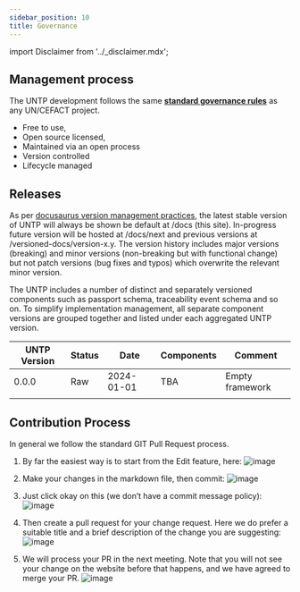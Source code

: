 ```yaml
---
sidebar_position: 10
title: Governance
---
```


import Disclaimer from '../\_disclaimer.mdx';

<Disclaimer />

## Management process

The UNTP development follows the same **[standard governance rules](https://github.com/uncefact/governance?tab=readme-ov-file#governance)** as any UN/CEFACT project.

* Free to use,
* Open source licensed,
* Maintained via an open process
* Version controlled
* Lifecycle managed


## Releases

As per [docusaurus version management practices](https://docusaurus.io/docs/versioning), the latest stable version of UNTP will always be shown be default at /docs (this site). In-progress future version will be hosted at /docs/next and previous versions at /versioned-docs/version-x.y. The version history includes major versions (breaking) and minor versions (non-breaking but with functional change) but not patch versions (bug fixes and typos) which overwrite the relevant minor version.

The UNTP includes a number of distinct and separately versioned components such as passport schema, traceability event schema and so on. To simplify implementation management, all separate component versions are grouped together and listed under each aggregated UNTP version.

|UNTP Version| Status| Date| Components | Comment|
|------|---|---|---|---|
|0.0.0|Raw| 2024-01-01| TBA |Empty framework|
| | | | | |

## Contribution Process
In general we follow the standard GIT Pull Request process.

1. By far the easiest way is to start from the Edit feature, here:
![image](https://github.com/uncefact/spec-untp/assets/1311010/4b1c7e3d-aed8-4a58-8cd6-d9969f5e8ceb)

2. Make your changes in the markdown file, then commit:
![image](https://github.com/uncefact/spec-untp/assets/1311010/2ff55bd0-1e68-406b-a9b3-3f229d9921fb)

3. Just click okay on this (we don’t have a commit message policy):
![image](https://github.com/uncefact/spec-untp/assets/1311010/4fec84b8-1d1a-4a2a-a523-023d84940691)

4. Then create a pull request for your change request. Here we do prefer a suitable title and a brief description of the change you are suggesting:
![image](https://github.com/uncefact/spec-untp/assets/1311010/c88cbf4a-57d9-42e6-86cf-ad6b1c9bb200)

5. We will process your PR in the next meeting. Note that you will not see your change on the website before that happens, and we have agreed to merge your PR.
![image](https://github.com/uncefact/spec-untp/assets/1311010/feaa69f7-8bad-45a0-aa3e-e678f74edb94)

